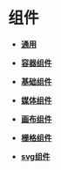 # 组件



- **[通用](js-components-common.md)**

- **[容器组件](js-components-container.md)**

- **[基础组件](js-components-basic.md)**

- **[媒体组件](js-components-media.md)**

- **[画布组件](js-components-canvas.md)**

- **[栅格组件](js-components-grid.md)**

- **[svg组件](js-svg.md)**